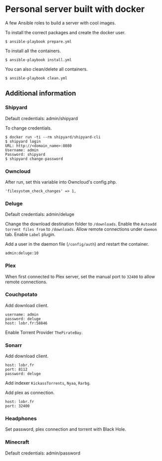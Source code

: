 # Personal server built with docker

A few Ansible roles to build a server with cool images.

To install the correct packages and create the docker user.

    $ ansible-playbook prepare.yml

To install all the containers.

    $ ansible-playbook install.yml

You can also clean/delete all containers.

    $ ansible-playbook clean.yml

## Additional information

### Shipyard

Default credentials: admin/shipyard

To change credentials.

    $ docker run -ti --rm shipyard/shipyard-cli
    $ shipyard login
    URL: http://<domain_name>:8080
    Username: admin
    Password: shipyard
    $ shipyard change-password

### Owncloud

After run, set this variable into Owncloud's config.php.

    'filesystem_check_changes' => 1,

### Deluge

Default credentials: admin/deluge

Change the download destination folder to `/downloads`.
Enable the `Autoadd torrent files from` to `/downloads`.
Allow remote connections under `daemon` tab.
Enable `Label` plugin.

Add a user in the daemon file (`/config/auth`) and restart the container.

    admin:deluge:10

### Plex

When first connected to Plex server, set the manual port to `32400` to allow remote connections.

### Couchpotato

Add download client.

    username: admin
    password: deluge
    host: lobr.fr:58846

Enable Torrent Provider `ThePirateBay`.

### Sonarr

Add download client.

    host: lobr.fr
    port: 8112
    password: deluge

Add indexer `KickassTorrents`, `Nyaa`, `Rarbg`.

Add plex as connection.

    host: lobr.fr
    port: 32400

### Headphones

Set password, plex connection and torrent with Black Hole.

### Minecraft

Default credentials: admin/password